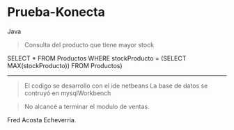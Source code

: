 # Prueba-Konecta
Java

>Consulta del producto que tiene mayor stock

SELECT *
FROM Productos
WHERE stockProducto = (SELECT MAX(stockProducto)) FROM Productos)

_________________________________________________________

>El codigo se desarrollo con el ide netbeans
>La base de datos se contruyó en mysqlWorkbench

>No alcancé a terminar el modulo de ventas.

Fred Acosta Echeverria.

